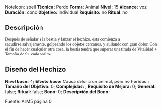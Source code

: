 
NoteIcon: spell
**Técnica:** Perdo
**Forma:** Animal
**Nivel:** 15
**Alcance:** voz
**Duración:** conc
**Objetivo:** individual
**Requisito:** no
**Ritual:** no




## Descripción 
<p><span style="font-family: 'Roboto Serif', cursive">Después de señalar a la bestia y lanzar el hechizo, esta comienza a sacudirse salvajemente, golpeando los objetos cercanos, y aullando con gran dolor. Con el fin de hacer cualquier otra cosa, la bestia tendrá que superar una tirada de Vitalidad + Tamaño de 9+ cada asalto.</span></p>

## Diseño del Hechizo 

**Nivel base:** 4; **Efecto base:** Causa dolor a un animal, pero no heridas.;  **Tamaño del **Objetivo:**** 0; **Complejidad:** ; **Requisito de Mejora:** 0; **General:** false; **Ritual:** false; **Bono:** 0; **Descripción del** **Bono:** 


Fuente: ArM5 página 0 


